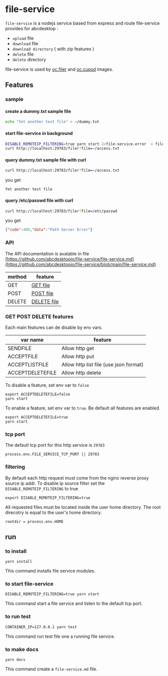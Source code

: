 # file-service

`file-service` is a nodejs service based from express and route file-service provides for abcdesktop :
- `upload` file
- `download` file
- `download directory` ( with zip features )
- `delete` file
- `delete` directory

file-service is used by [oc.filer](https://github.com/abcdesktopio/oc.filer) and [oc.cupsd](https://github.com/abcdesktopio/oc.cupsd) images.


## Features

### sample

#### create a dummy.txt sample file

```bash
echo "Yet another test file" > ~/dummy.txt
```

#### start file-service in background

```bash
DISABLE_REMOTEIP_FILTERING=true yarn start 2>file-service.error  > file-service.log &
curl http://localhost:29783/filer?file=~/access.txt
```

#### query dummy.txt sample file with curl

```bash
curl http://localhost:29783/filer?file=~/access.txt
```

you get

```
Yet another test file
```

#### query /etc/passwd file with curl

```bash
curl http://localhost:29783/filer?file=/etc/passwd
```

you get

```json
{"code":400,"data":"Path Server Error"}
```

### API 

The API documentation is avalable in file [https://github.com/abcdesktopio/file-service/file-service.md](https://github.com/abcdesktopio/file-service/blob/main/file-service.md)

| method   | feature       |
|----------|---------------|
| GET      | [GET file](https://github.com/abcdesktopio/file-service/blob/main/file-service.md#get__ )      |
| POST     | [POST file](https://github.com/abcdesktopio/file-service/blob/main/file-service.md#post__ )    |
| DELETE   | [DELETE file](https://github.com/abcdesktopio/file-service/blob/main/file-service.md#delete__ )|


### GET POST DELETE features 

Each main features can de disable by env vars.

| var name         | feature                                  |
|------------------|------------------------------------------|
| SENDFILE         | Allow http get                           |
| ACCEPTFILE       | Allow http put                           |
| ACCEPTLISTFILE   | Allow http list file (use json format)   |
| ACCEPTDELETEFILE | Allow http delete                        |

To disable a feature, set env var to `false`

```
export ACCEPTDELETEFILE=false
yarn start 
```

To enable a feature, set env var to `true`.
Be default all features are enabled.

```
export ACCEPTDELETEFILE=true
yarn start 
```

### tcp port 

The defautl tcp port for this http service is `29783`

```
process.env.FILE_SERVICE_TCP_PORT || 29783
```

### filtering

By default each http request must come from the nginx reverse proxy source ip addr. To disable ip source filter set the `DISABLE_REMOTEIP_FILTERING` to true

```
export DISABLE_REMOTEIP_FILTERING=true
```

All requested files must be located inside the user home directory. The root direcotry is equal to the user's home directory.

```
rootdir = process.env.HOME
```

## run 

### to install 

```
yarn install
```

This command installs file service modules.

### to start file-service  

```
DISABLE_REMOTEIP_FILTERING=true yarn start 
```

This command start a file service and listen to the default tcp port.


### to run test

```
CONTAINER_IP=127.0.0.1 yarn test
```

This command run test file one a running file service.


### to make docs 

```
yarn docs
```

This command create a `file-service.md` file.
